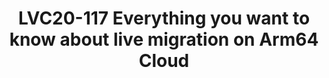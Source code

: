---
categories:
- lvc20
description: 'Slack channel to chat with the speaker during the live broadcast: https://linaroconnect.slack.com/archives/C01B1SV18F5<br><br>Currently,
  one big gap between Arm64 and X86 cloud platforms is that X86 can provide a much
  better instance migration experience than the Arm64 platform. CPU comparison and
  CPU model capabilities have provided Arm64 VM with the ability to live migration
  among different hardware vendors. This function is the essential function of the
  data center. From the cloud management framework, we also need to consider the realization
  of supporting VM live migration.<br><br>In this session, we will talk about what
  we have done in the most widely used virtualization management tool - Libvirt to
  provide better live migration capabilities on Arm64 platform and also some details
  in the newest lightweight cloud management project such as Kubevirt.<br><br>With
  live migration support on Arm64, it can finally benefit the cloud ecosystem for
  large scale datacenter scenarios which may use different Arm64 CPU architectures
  and vendors.'
image: /assets/images/featured-images/lvc20/LVC20-117.png
session_id: LVC20-117
session_room: '[Track 3] DataCenter'
session_slot:
  end_time: 2020-09-22 14:55
  start_time: 2020-09-22 14:30
session_speakers:
- speaker_bio: Senior Software Engineer from OpenSource Ecosystem Dept. Huawei Technology
  speaker_company: Huawei Technology
  speaker_image: http://avatars.sched.co/5/41/10468720/avatar.jpg.320x320px.jpg?759
  speaker_name: Zhenyu Zheng
  speaker_position: Senior Software Engineer - Huawei Technology
  speaker_role: attendee, speaker
- speaker_bio: Kevin Zhao is currently the tech lead at Linaro Developer Cloud. Now,
    he is serving as the Core Reviewer for OpenStack Zun project and maintainer for
    virtual-kubelet OpenStack provider. He is also an active contributor in Kolla
    and Nova, mainly focusing on making OpenStack work fine on AArch64. His expertise
    including container and Kubernetes related technologies, deployment and management
    of containerized applications, etc.
  speaker_company: Linaro
  speaker_image: http://avatars.sched.co/8/52/8935361/avatar.jpg.320x320px.jpg?d0b
  speaker_name: Kevin Zhao
  speaker_position: Tech Lead, Linaro - LDCG - devops
  speaker_role: attendee, speaker
session_track: Data Center
tag: session
tags: Data Center
title: LVC20-117 Everything you want to know about live migration on Arm64 Cloud
---